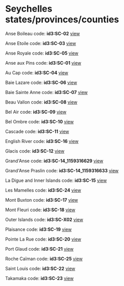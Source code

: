 # Seychelles states/provinces/counties
Anse Boileau     code: **id3:SC-02**     [view](../export/geojson/medium/id3/sc/02.geojson)     


Anse Etoile     code: **id3:SC-03**     [view](../export/geojson/medium/id3/sc/03.geojson)     


Anse Royale     code: **id3:SC-05**     [view](../export/geojson/medium/id3/sc/05.geojson)     


Anse aux Pins     code: **id3:SC-01**     [view](../export/geojson/medium/id3/sc/01.geojson)     


Au Cap     code: **id3:SC-04**     [view](../export/geojson/medium/id3/sc/04.geojson)     


Baie Lazare     code: **id3:SC-06**     [view](../export/geojson/medium/id3/sc/06.geojson)     


Baie Sainte Anne     code: **id3:SC-07**     [view](../export/geojson/medium/id3/sc/07.geojson)     


Beau Vallon     code: **id3:SC-08**     [view](../export/geojson/medium/id3/sc/08.geojson)     


Bel Air     code: **id3:SC-09**     [view](../export/geojson/medium/id3/sc/09.geojson)     


Bel Ombre     code: **id3:SC-10**     [view](../export/geojson/medium/id3/sc/10.geojson)     


Cascade     code: **id3:SC-11**     [view](../export/geojson/medium/id3/sc/11.geojson)     


English River     code: **id3:SC-16**     [view](../export/geojson/medium/id3/sc/16.geojson)     


Glacis     code: **id3:SC-12**     [view](../export/geojson/medium/id3/sc/12.geojson)     


Grand'Anse     code: **id3:SC-14_1159316629**     [view](../export/geojson/medium/id3/sc/14_1159316629.geojson)     


Grand'Anse Praslin     code: **id3:SC-14_1159316633**     [view](../export/geojson/medium/id3/sc/14_1159316633.geojson)     


La Digue and Inner Islands     code: **id3:SC-15**     [view](../export/geojson/medium/id3/sc/15.geojson)     


Les Mamelles     code: **id3:SC-24**     [view](../export/geojson/medium/id3/sc/24.geojson)     


Mont Buxton     code: **id3:SC-17**     [view](../export/geojson/medium/id3/sc/17.geojson)     


Mont Fleuri     code: **id3:SC-18**     [view](../export/geojson/medium/id3/sc/18.geojson)     


Outer Islands     code: **id3:SC-X02**     [view](../export/geojson/medium/id3/sc/x02.geojson)     


Plaisance     code: **id3:SC-19**     [view](../export/geojson/medium/id3/sc/19.geojson)     


Pointe La Rue     code: **id3:SC-20**     [view](../export/geojson/medium/id3/sc/20.geojson)     


Port Glaud     code: **id3:SC-21**     [view](../export/geojson/medium/id3/sc/21.geojson)     


Roche Caïman     code: **id3:SC-25**     [view](../export/geojson/medium/id3/sc/25.geojson)     


Saint Louis     code: **id3:SC-22**     [view](../export/geojson/medium/id3/sc/22.geojson)     


Takamaka     code: **id3:SC-23**     [view](../export/geojson/medium/id3/sc/23.geojson)     

